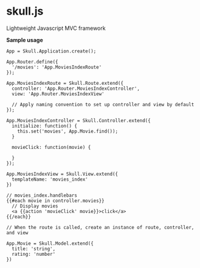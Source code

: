 skull.js
========

Lightweight Javascript MVC framework

**Sample usage**

    App = Skull.Application.create();

    App.Router.define({
      '/movies': 'App.MoviesIndexRoute'
    });

    App.MoviesIndexRoute = Skull.Route.extend({
      controller: 'App.Router.MoviesIndexController',
      view: 'App.Router.MoviesIndexView'

      // Apply naming convention to set up controller and view by default
    });

    App.MoviesIndexController = Skull.Controller.extend({
      initialize: function() {
        this.set('movies', App.Movie.find());
      }
      
      movieClick: function(movie) {

      }
    });

    App.MoviesIndexView = Skull.View.extend({
      templateName: 'movies_index'
    })

    // movies_index.handlebars
    {{#each movie in controller.movies}}
      // Display movies
      <a {{action 'movieClick' movie}}>click</a>
    {{/each}}

    // When the route is called, create an instance of route, controller, and view

    App.Movie = Skull.Model.extend({
      title: 'string',
      rating: 'number'
    })
